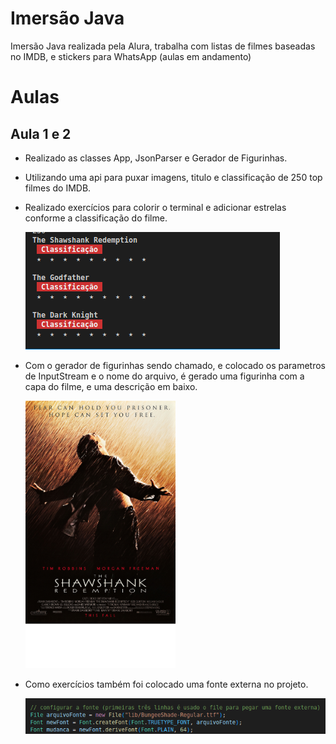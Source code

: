# Imersão Java

<p>Imersão Java realizada pela Alura, trabalha com listas de filmes baseadas no IMDB, e stickers para WhatsApp (aulas em andamento)</p>

<h1>Aulas</h1>

<h2>Aula 1  e 2</h2>
<ul>
<li>
<p>Realizado as classes App, JsonParser e Gerador de Figurinhas.</p>
</li>
<li>
<p>Utilizando uma api para puxar imagens, titulo e classificação de 250 top filmes do IMDB.</p>
</li>
<li>
<p>Realizado exercícios para colorir o terminal e adicionar estrelas conforme a classificação do filme.</p>
<img src="lib/imagemTerminalColorido.png">
</li>
<li>
<p>Com o gerador de figurinhas sendo chamado, e colocado os parametros de InputStream e o nome do arquivo, é gerado uma figurinha com a capa do filme, e uma descrição em baixo. </p>
<img src="lib/The Shawshank Redemption.png" width="50%">
</li>
<li>
<p>Como exercícios também foi colocado uma fonte externa no projeto.</p>
<img src="lib/fonteExternaExemplo.png">
</li>
</ul>